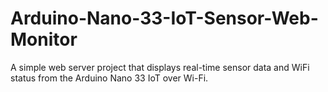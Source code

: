 # Arduino-Nano-33-IoT-Sensor-Web-Monitor
A simple web server project that displays real-time sensor data and WiFi status from the Arduino Nano 33 IoT over Wi-Fi.
